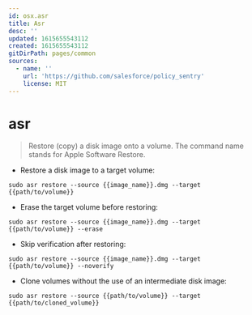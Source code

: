 ```yaml
---
id: osx.asr
title: Asr
desc: ''
updated: 1615655543112
created: 1615655543112
gitDirPath: pages/common
sources:
  - name: ''
    url: 'https://github.com/salesforce/policy_sentry'
    license: MIT
---
```

# asr

> Restore (copy) a disk image onto a volume.
> The command name stands for Apple Software Restore.

- Restore a disk image to a target volume:

`sudo asr restore --source {{image_name}}.dmg --target {{path/to/volume}}`

- Erase the target volume before restoring:

`sudo asr restore --source {{image_name}}.dmg --target {{path/to/volume}} --erase`

- Skip verification after restoring:

`sudo asr restore --source {{image_name}}.dmg --target {{path/to/volume}} --noverify`

- Clone volumes without the use of an intermediate disk image:

`sudo asr restore --source {{path/to/volume}} --target {{path/to/cloned_volume}}`

